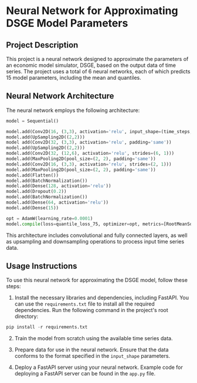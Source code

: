# Neural Network for Approximating DSGE Model Parameters

## Project Description
This project is a neural network designed to approximate the parameters of an economic model simulator, DSGE, based on the output data of time series. The project uses a total of 6 neural networks, each of which predicts 15 model parameters, including the mean and quantiles.

## Neural Network Architecture
The neural network employs the following architecture:

```python
model = Sequential()

model.add(Conv2D(16, (3,3), activation='relu', input_shape=(time_steps, num_features, 1), padding='same'))
model.add(UpSampling2D((2,2)))
model add(Conv2D(32, (3,3), activation='relu', padding='same'))
model.add(UpSampling2D((2,2)))
model.add(Conv2D(32, (12,6), activation='relu', strides=(6, 1)))
model.add(MaxPooling2D(pool_size=(2, 2), padding='same'))
model.add(Conv2D(16, (3,3), activation='relu', strides=(2, 1)))
model.add(MaxPooling2D(pool_size=(2, 2), padding='same'))
model.add(Flatten())
model.add(BatchNormalization())
model.add(Dense(128, activation='relu'))
model.add(Dropout(0.2))
model.add(BatchNormalization())
model.add(Dense(64, activation='relu'))
model.add(Dense(15))

opt = AdamW(learning_rate=0.0001)
model.compile(loss=quantile_loss_75, optimizer=opt, metrics=[RootMeanSquaredError()])
```

This architecture includes convolutional and fully connected layers, as well as upsampling and downsampling operations to process input time series data.

## Usage Instructions
To use this neural network for approximating the DSGE model, follow these steps:

1. Install the necessary libraries and dependencies, including FastAPI. You can use the `requirements.txt` file to install all the required dependencies. Run the following command in the project's root directory:
```python
pip install -r requirements.txt
```

2. Train the model from scratch using the available time series data.

3. Prepare data for use in the neural network. Ensure that the data conforms to the format specified in the `input_shape` parameters.

4. Deploy a FastAPI server using your neural network. Example code for deploying a FastAPI server can be found in the `app.py` file.